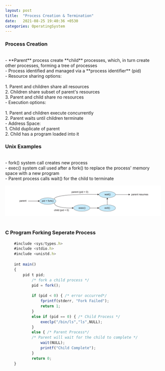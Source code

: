 ```yaml
---
layout: post
title:  "Process Creation & Termination"
date:   2021-08-25 19:40:36 +0530
categories: OperatingSystem
---
```


### **Process Creation** <br/>
<br/>
	- **Parent** process create **child** processes, which, in turn create other processes, forming a tree of processes<br/>
	- Process identified and managed via a **process identifier** (pid)<br/>
	- Resource sharing options: <br/>
	<br/>
		1. Parent and children share all resources<br/>
		2. Children share subset of parent's resources <br/>
		3. Parent and child share no resources<br/>
	- Execution options: <br/>
	<br/>
		1. Parent and children execute concurrently <br/>
		2. Parent waits until children terminate <br/>
	- Address Space: <br/>
		1. Child duplicate of parent <br/>
		2. Child has a program loaded into it <br/>

### **Unix Examples** <br/>
<br/>
	- fork() system call creates new process<br/>
	- exec() system call used after a fork() to replace the process' memory space with a new program <br/>
	- Parent process calls wait() for the child to terminate <br/>

![Image Alt MemoryLayout](/assets/forkprocess.png) <br/>
<br/>

### **C Program Forking Seperate Process** <br/>

```javascript
	#include <sys/types.h>
	#include <stdio.h>
	#include <unistd.h>

	int main()
	{
		pid t pid;
			/* fork a child process */
			pid = fork();

			if (pid < 0) { /* error occurred*/
				fprintf(stderr, "Fork Failed");
				return 1;
			}
			else if (pid == 0) { /* Child Process */
				execlp("/bin/ls","ls",NULL);
			}
			else { /* Parent Process*/
			/* Parent will wait for the child to complete */
				wait(NULL);
				printf("Child Complete");
			}
			return 0;
	}

```
<br/>


